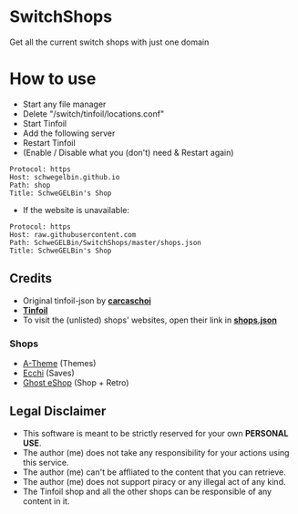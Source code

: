 # SwitchShops
Get all the current switch shops with just one domain

# How to use
- Start any file manager
- Delete "/switch/tinfoil/locations.conf"
- Start Tinfoil
- Add the following server
- Restart Tinfoil
- (Enable / Disable what you (don't) need & Restart again)

```
Protocol: https
Host: schwegelbin.github.io
Path: shop
Title: SchweGELBin's Shop
```

- If the website is unavailable:

```
Protocol: https
Host: raw.githubusercontent.com
Path: SchweGELBin/SwitchShops/master/shops.json
Title: SchweGELBin's Shop
```

## Credits
- Original tinfoil-json by **[carcaschoi](https://github.com/carcaschoi/tinfoil-json)**
- **[Tinfoil](https://tinfoil.io/)**
- To visit the (unlisted) shops' websites, open their link in **[shops.json](https://raw.githubusercontent.com/SchweGELBin/SwitchShops/master/shops.json)**
### Shops
- [A-Theme](https://a-theme.ca) (Themes)
- [Ecchi](https://e.cchi.me) (Saves)
- [Ghost eShop](https://nx.ghostland.at) (Shop + Retro)

## Legal Disclaimer 
- This software is meant to be strictly reserved for your own **PERSONAL USE**. 
- The author (me) does not take any responsibility for your actions using this service.
- The author (me) can't be affliated to the content that you can retrieve.
- The author (me) does not support piracy or any illegal act of any kind.
- The Tinfoil shop and all the other shops can be responsible of any content in it.
